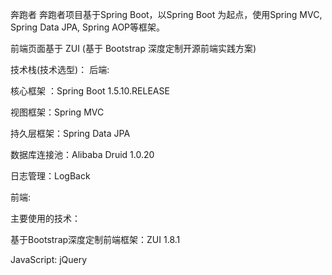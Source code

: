 奔跑者
奔跑者项目基于Spring Boot，以Spring Boot 为起点，使用Spring MVC, Spring Data JPA, Spring AOP等框架。

前端页面基于 ZUI (基于 Bootstrap 深度定制开源前端实践方案)

技术栈(技术选型)：
后端:

核心框架 ：Spring Boot 1.5.10.RELEASE

视图框架：Spring MVC

持久层框架：Spring Data JPA

数据库连接池：Alibaba Druid 1.0.20

日志管理：LogBack

前端:

主要使用的技术：

基于Bootstrap深度定制前端框架：ZUI 1.8.1

JavaScript: jQuery

